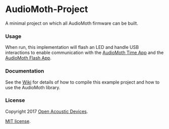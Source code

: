 # AudioMoth-Project #
A minimal project on which all AudioMoth firmware can be built.

### Usage ###

When run, this implementation will flash an LED and handle USB interactions to enable communication with the [AudioMoth Time App](https://github.com/OpenAcousticDevices/AudioMoth-Time-App) and the [AudioMoth Flash App](https://github.com/OpenAcousticDevices/AudioMoth-Flash-App).

### Documentation ###

See the [Wiki](https://github.com/OpenAcousticDevices/AudioMoth-Project/wiki) for details of how to compile this example project and how to use the AudioMoth library.

### License ###

Copyright 2017 [Open Acoustic Devices](http://www.openacousticdevices.info/).

[MIT license](http://www.openacousticdevices.info/license).
